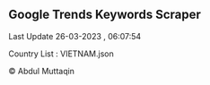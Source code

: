 

## Google Trends Keywords Scraper 
 
Last Update 26-03-2023 , 06:07:54

Country List :
VIETNAM.json



© Abdul Muttaqin 
